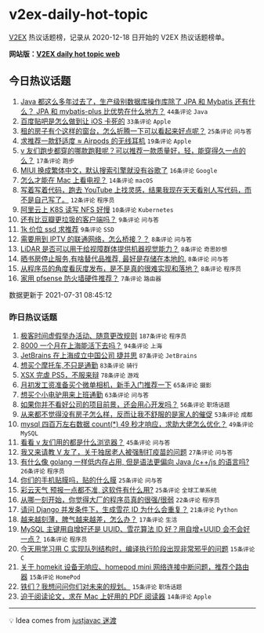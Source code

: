 # v2ex-daily-hot-topic

[V2EX](https://www.v2ex.com/) 热议话题榜，记录从 2020-12-18 日开始的 V2EX 热议话题榜单。

**网站版：[V2EX daily hot topic web](https://boojack.github.io/v2ex-daily-hot-topic-web/)**

## 今日热议话题

<!-- TODAY BEGIN -->

1. [Java 都这么多年过去了，生产级别数据库操作库除了 JPA 和 Mybatis 还有什么？ JPA 和 mybatis-plus 比优势在什么地方？](https://www.v2ex.com/t/792830) `44条评论` `Java`
1. [百度贴吧是怎么做到让 iOS 卡死的](https://www.v2ex.com/t/792836) `33条评论` `Apple`
1. [租的房子有个这样的窗台，怎么折腾一下可以看起来好点呢？](https://www.v2ex.com/t/792843) `25条评论` `问与答`
1. [求推荐一款舒适度 ≈ Airpods 的无线耳机](https://www.v2ex.com/t/792828) `19条评论` `Apple`
1. [v 友们跑步都穿的哪款跑鞋呢？可以推荐一款质量好，轻，能穿得久一点的么？](https://www.v2ex.com/t/792833) `17条评论` `跑步`
1. [MIUI 换成繁体中文，默认搜索引擎就没有谷歌了](https://www.v2ex.com/t/792825) `16条评论` `Google`
1. [怎么才能在 Mac 上看电视？](https://www.v2ex.com/t/792831) `14条评论` `macOS`
1. [写着写着代码，跑去 YouTube 上找灵感，结果我现在天天看别人写代码，而不是自己写了。](https://www.v2ex.com/t/792860) `12条评论` `程序员`
1. [阿里云上 K8S 读写 NFS 好慢](https://www.v2ex.com/t/792835) `10条评论` `Kubernetes`
1. [还有比豆瓣更垃圾的客户端吗？](https://www.v2ex.com/t/792858) `9条评论` `问与答`
1. [1k 价位 ssd 求推荐](https://www.v2ex.com/t/792851) `9条评论` `SSD`
1. [需要用到 IPTV 的联通网络，怎么桥接？？](https://www.v2ex.com/t/792871) `8条评论` `问与答`
1. [LiDAR 是否可以用于给视障群体提供机器视觉能力？](https://www.v2ex.com/t/792864) `8条评论` `奇思妙想`
1. [晒书房停止服务,有啥替代品推荐, 最好是存储在本地的.](https://www.v2ex.com/t/792859) `8条评论` `问与答`
1. [从程序员的角度看灰度发布，是不是真的很难实现和落地？](https://www.v2ex.com/t/792838) `8条评论` `程序员`
1. [家用 pfsense 防火墙硬件推荐？](https://www.v2ex.com/t/792842) `7条评论` `路由器`

数据更新于 2021-07-31 08:45:12

<!-- TODAY END -->

### 昨日热议话题

<!-- YESTERDAY BEGIN -->

1. [极客时间虚假举办活动、随意更改规则](https://www.v2ex.com/t/792714) `187条评论` `程序员`
1. [8000 一个月在上海能活下去吗？](https://www.v2ex.com/t/792633) `94条评论` `上海`
1. [JetBrains 在上海成立中国公司 捷并思](https://www.v2ex.com/t/792621) `87条评论` `JetBrains`
1. [想买个摩托车,不只是通勤](https://www.v2ex.com/t/792665) `83条评论` `骑行`
1. [XSX 完虐 PS5，不服来辩](https://www.v2ex.com/t/792661) `78条评论` `游戏`
1. [月初发工资准备买个微单相机，新手入门推荐一下](https://www.v2ex.com/t/792696) `65条评论` `摄影`
1. [想买个小电驴用来上班通勤](https://www.v2ex.com/t/792600) `63条评论` `问与答`
1. [如果你并不看好公司的项目前景，还会用心开发吗？](https://www.v2ex.com/t/792611) `56条评论` `职场话题`
1. [从来都不觉得没有房子怎么样，反而让我不舒服的是家人的催促](https://www.v2ex.com/t/792614) `53条评论` `成都`
1. [mysql 四百万左右数据 count(*) 49 秒才响应，求助大佬怎么优化？](https://www.v2ex.com/t/792656) `49条评论` `MySQL`
1. [看看 v 友们用的都是什么浏览器？](https://www.v2ex.com/t/792756) `45条评论` `问与答`
1. [我又来请教 V 友了，关于独居老人被强制打疫苗的问题](https://www.v2ex.com/t/792674) `27条评论` `问与答`
1. [有什么像 golang 一样低内存占用, 但是语法更偏向 Java /c++/js 的语言吗?](https://www.v2ex.com/t/792668) `26条评论` `程序员`
1. [你们的手机贴膜吗，贴的什么膜](https://www.v2ex.com/t/792770) `25条评论` `问与答`
1. [彩云天气 预报一点都不准, 这软件有什么用?](https://www.v2ex.com/t/792669) `25条评论` `全球工单系统`
1. [从哪一刻开始，你觉得大厂的程序员真的很强/很弱](https://www.v2ex.com/t/792626) `22条评论` `程序员`
1. [请问 Django 并发条件下，生成雪花 ID 为什么会重复？](https://www.v2ex.com/t/792678) `21条评论` `Python`
1. [越来越刻薄，脾气越来越差，怎么办？](https://www.v2ex.com/t/792808) `17条评论` `生活`
1. [MySQL 主键用自增好还是 UUID、雪花算法 ID 好？用自增+UUID 会不会好一点？](https://www.v2ex.com/t/792708) `16条评论` `程序员`
1. [今天用学习用 C 实现队列结构时，编译执行阶段出现非常邪乎的问题](https://www.v2ex.com/t/792765) `15条评论` `C`
1. [关于 homekit 设备无响应、homepod mini 网络连接中断问题，推荐个路由器](https://www.v2ex.com/t/792755) `15条评论` `HomePod`
1. [铁们？我想问问你们对未来的规划。](https://www.v2ex.com/t/792725) `15条评论` `职场话题`
1. [迫于阅读论文，求在 Mac 上好用的 PDF 阅读器](https://www.v2ex.com/t/792732) `14条评论` `Apple`

<!-- YESTERDAY END -->

---

💡 Idea comes from [justjavac 迷渡](https://github.com/justjavac/)
